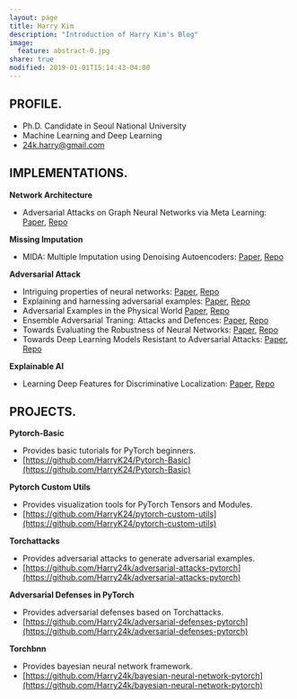 ```yaml
---
layout: page
title: Harry Kim
description: "Introduction of Harry Kim's Blog"
image:
  feature: abstract-0.jpg
share: true
modified: 2019-01-01T15:14:43-04:00
---
```

## PROFILE.

* Ph.D. Candidate in Seoul National University
* Machine Learning and Deep Learning
* 24k.harry@gmail.com



## IMPLEMENTATIONS.

**Network Architecture**

* Adversarial Attacks on Graph Neural Networks via Meta Learning: [Paper](https://arxiv.org/abs/1902.08412), [Repo](https://github.com/Harry24k/gnn-meta-attack)

**Missing Imputation**

* MIDA: Multiple Imputation using Denoising Autoencoders: [Paper](https://arxiv.org/abs/1705.02737), [Repo](https://github.com/HarryK24/MIDA-pytorch)

**Adversarial Attack**

* Intriguing properties of neural networks: [Paper](https://arxiv.org/abs/1312.6199), [Repo](https://github.com/HarryK24/IPNN-pytorch)
* Explaining and harnessing adversarial examples: [Paper](https://arxiv.org/abs/1412.6572), [Repo](https://github.com/HarryK24/FGSM-pytorch)
* Adversarial Examples in the Physical World [Paper](https://arxiv.org/abs/1607.02533), [Repo](https://github.com/HarryK24/AEPW-pytorch)
* Ensemble Adversarial Traning: Attacks and Defences: [Paper](https://arxiv.org/abs/1705.07204), [Repo](https://github.com/HarryK24/RFGSM-pytorch)
* Towards Evaluating the Robustness of Neural Networks: [Paper](https://arxiv.org/abs/1608.04644), [Repo](https://github.com/HarryK24/CW-pytorch)
* Towards Deep Learning Models Resistant to Adversarial Attacks: [Paper](https://arxiv.org/abs/1706.06083), [Repo](https://github.com/HarryK24/PGD-pytorch)

**Explainable AI**

* Learning Deep Features for Discriminative Localization: [Paper](https://arxiv.org/abs/1512.04150), [Repo](https://github.com/HarryK24/CAM)

## PROJECTS.

**Pytorch-Basic**

* Provides basic tutorials for PyTorch beginners.
* [https://github.com/HarryK24/Pytorch-Basic](https://github.com/HarryK24/Pytorch-Basic)

**Pytorch Custom Utils**

* Provides visualization tools for PyTorch Tensors and Modules.
* [https://github.com/HarryK24/pytorch-custom-utils](https://github.com/HarryK24/pytorch-custom-utils)

**Torchattacks**

* Provides adversarial attacks to generate adversarial examples. 
* [https://github.com/Harry24k/adversarial-attacks-pytorch](https://github.com/Harry24k/adversarial-attacks-pytorch)

**Adversarial Defenses in PyTorch**

* Provides adversarial defenses based on Torchattacks.
* [https://github.com/Harry24k/adversarial-defenses-pytorch](https://github.com/Harry24k/adversarial-defenses-pytorch)

**Torchbnn**

* Provides bayesian neural network framework.
* [https://github.com/Harry24k/bayesian-neural-network-pytorch](https://github.com/Harry24k/bayesian-neural-network-pytorch)
